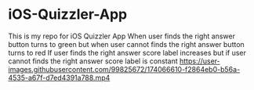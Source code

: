 # iOS-Quizzler-App
This is my repo for iOS Quizzler App
When user finds the right answer button turns to green but when user cannot finds the right answer button turns to red
If user finds the right answer score label increases but if user cannot finds the right answer score label is constant
https://user-images.githubusercontent.com/99825672/174066610-f2864eb0-b56a-4535-a67f-d7ed4391a788.mp4

